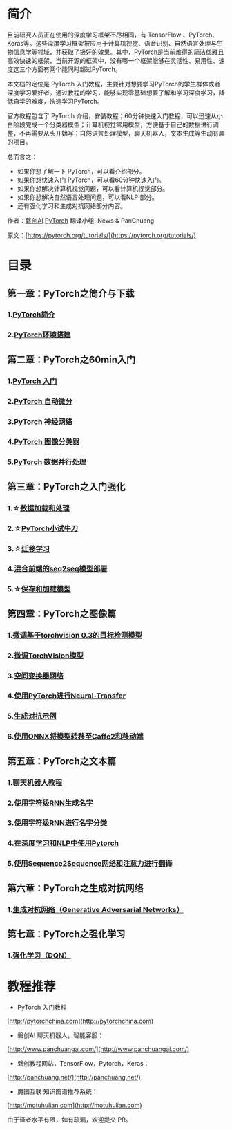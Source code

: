 # 简介

目前研究人员正在使用的深度学习框架不尽相同，有 TensorFlow 、PyTorch、Keras等。这些深度学习框架被应用于计算机视觉、语音识别、自然语言处理与生物信息学等领域，并获取了极好的效果。其中，PyTorch是当前难得的简洁优雅且高效快速的框架，当前开源的框架中，没有哪一个框架能够在灵活性、易用性、速度这三个方面有两个能同时超过PyTorch。

本文档的定位是 PyTorch 入门教程，主要针对想要学习PyTorch的学生群体或者深度学习爱好者。通过教程的学习，能够实现零基础想要了解和学习深度学习，降低自学的难度，快速学习PyTorch。

官方教程包含了 PyTorch 介绍，安装教程；60分钟快速入门教程，可以迅速从小白阶段完成一个分类器模型；计算机视觉常用模型，方便基于自己的数据进行调整，不再需要从头开始写；自然语言处理模型，聊天机器人，文本生成等生动有趣的项目。

总而言之：
* 如果你想了解一下 PyTorch，可以看介绍部分。
* 如果你想快速入门 PyTorch，可以看60分钟快速入门。
* 如果你想解决计算机视觉问题，可以看计算机视觉部分。
* 如果你想解决自然语言处理问题，可以看NLP 部分。
* 还有强化学习和生成对抗网络部分内容。

作者：[磐创AI](http://www.panchuangai.com/) [PyTorch](http://pytorch123.com/) 翻译小组: News & PanChuang

原文：[https://pytorch.org/tutorials/](https://pytorch.org/tutorials/)

# 目录
## 第一章：PyTorch之简介与下载
### 1.[PyTorch简介](https://github.com/GorgeousWang/PyTorchDocs/blob/master/FirstSection/PyTorchIntro.md)
### 2.[PyTorch环境搭建](https://github.com/GorgeousWang/PyTorchDocs/blob/master/FirstSection/InstallIutorial.md)

## 第二章：PyTorch之60min入门
### 1.[PyTorch 入门](https://github.com/fendouai/GorgeousWang/blob/master/SecondSection/what_is_pytorch.md)
### 2.[PyTorch 自动微分](https://github.com/GorgeousWang/PyTorchDocs/blob/master/SecondSection/autograd_automatic_differentiation.md)
### 3.[PyTorch 神经网络](https://github.com/GorgeousWang/PyTorchDocs/blob/master/SecondSection/neural_networks.md)
### 4.[PyTorch 图像分类器](https://github.com/GorgeousWang/PyTorchDocs/blob/master/SecondSection/training_a_classifier.md)
### 5.[PyTorch 数据并行处理](https://github.com/GorgeousWang/PyTorchDocs/blob/master/SecondSection/optional_data_parallelism.md)

## 第三章：PyTorch之入门强化
### 1.☆[数据加载和处理](https://github.com/GorgeousWang/PyTorchDocs/blob/master/ThirdSection/DataLoding.md)
### 2.☆[PyTorch小试牛刀](https://github.com/GorgeousWang/PyTorchDocs/blob/master/ThirdSection/LearningPyTorch.md)
### 3.☆[迁移学习](https://github.com/fendouai/PyTorchDocs/blob/master/ThirdSection/TransferLearning.md)
### 4.[混合前端的seq2seq模型部署](https://github.com/GorgeousWang/PyTorchDocs/blob/master/ThirdSection/DeployingSeq2SeqModelwithHybridFrontend.MD)
### 5.☆[保存和加载模型](https://github.com/GorgeousWang/PyTorchDocs/blob/master/ThirdSection/SaveModel.md)

## 第四章：PyTorch之图像篇
### 1.[微调基于torchvision 0.3的目标检测模型](https://github.com/GorgeousWang/PyTorchDocs/blob/master/fourSection/ObjectDetectionFinetuning.md)
### 2.[微调TorchVision模型](https://github.com/GorgeousWang/PyTorchDocs/blob/master/fourSection/FinetuningTorchVisionModel.md)
### 3.[空间变换器网络](https://github.com/GorgeousWang/PyTorchDocs/blob/master/fourSection/SpatialTranNet.md)
### 4.[使用PyTorch进行Neural-Transfer](https://github.com/GorgeousWang/PyTorchDocs/blob/master/fourSection/NeuralTransfer.md)
### 5.[生成对抗示例](https://github.com/GorgeousWang/PyTorchDocs/blob/master/fourSection/AdversarialExampleGene.md)
### 6.[使用ONNX将模型转移至Caffe2和移动端](https://github.com/GorgeousWang/PyTorchDocs/blob/master/fourSection/ONNX.md)

## 第五章：PyTorch之文本篇
### 1.[聊天机器人教程](https://github.com/GorgeousWang/PyTorchDocs/blob/master/FifthSection/Chatbot.md)
### 2.[使用字符级RNN生成名字](https://github.com/GorgeousWang/PyTorchDocs/blob/master/FifthSection/Char%20RNN%20Generation.MD)
### 3.[使用字符级RNN进行名字分类](https://github.com/GorgeousWang/PyTorchDocs/blob/master/FifthSection/Char%20RNN%20Classification.md)
### 4.[在深度学习和NLP中使用Pytorch](https://github.com/GorgeousWang/PyTorchDocs/blob/master/FifthSection/DeepLearning%20NLP.md)
### 5.[使用Sequence2Sequence网络和注意力进行翻译](https://github.com/GorgeousWang/PyTorchDocs/blob/master/FifthSection/Translation_S2S%20Network.md)

## 第六章：PyTorch之生成对抗网络

### 1.[生成对抗网络（Generative Adversarial Networks）](https://github.com/GorgeousWang/PyTorchDocs/blob/master/SixthSection/Dcgan.md)

## 第七章：PyTorch之强化学习

### 1.[强化学习（DQN）](https://github.com/GorgeousWang/PyTorchDocs/blob/master/SeventhSection/ReinforcementLearning.md)

# 教程推荐

* PyTorch 入门教程

[http://pytorchchina.com](http://pytorchchina.com)

* 磐创AI 聊天机器人，智能客服：

[http://www.panchuangai.com/](http://www.panchuangai.com/)

* 磐创教程网站，TensorFlow，Pytorch，Keras：

[http://panchuang.net/](http://panchuang.net/)

* 魔图互联 知识图谱推荐系统：

[http://motuhulian.com](http://motuhulian.com)

由于译者水平有限，如有疏漏，欢迎提交 PR。
